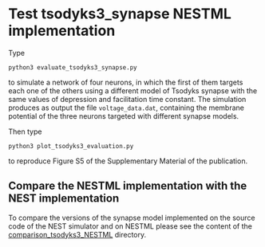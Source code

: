 # Test tsodyks3_synapse NESTML implementation

Type

```
python3 evaluate_tsodyks3_synapse.py
```

to simulate a network of four neurons, in which the first of them targets each one of the others using a different model of Tsodyks synapse with the same values of depression and facilitation time constant. The simulation produces as output the file ```voltage_data.dat```, containing the membrane potential of the three neurons targeted with different synapse models.

Then type
```
python3 plot_tsodyks3_evaluation.py
```

to reproduce Figure S5 of the Supplementary Material of the publication.


## Compare the NESTML implementation with the NEST implementation

To compare the versions of the synapse model implemented on the source code of the NEST simulator and on NESTML please see the content of the  [comparison_tsodyks3_NESTML](comparison_tsodyks3_NESTML/) directory.
